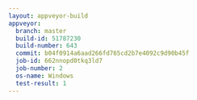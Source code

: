 ```yaml
---
layout: appveyor-build
appveyor:
  branch: master
  build-id: 51787230
  build-number: 643
  commit: b04f0914a6aad266fd765cd2b7e4092c9d90b45f
  job-id: 662nnopd0tkq3ld7
  job-number: 2
  os-name: Windows
  test-result: 1
---
```

